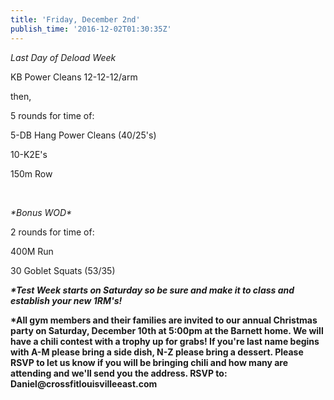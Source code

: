 ```yaml
---
title: 'Friday, December 2nd'
publish_time: '2016-12-02T01:30:35Z'
---
```


*Last Day of Deload Week*

KB Power Cleans 12-12-12/arm

then,

5 rounds for time of:

5-DB Hang Power Cleans (40/25's)

10-K2E's

150m Row

 

*\*Bonus WOD\**

2 rounds for time of:

400M Run

30 Goblet Squats (53/35)

***\*Test Week starts on Saturday so be sure and make it to class and
establish your new 1RM's!***

**\*All gym members and their families are invited to our annual
Christmas party on Saturday, December 10th at 5:00pm at the Barnett
home. We will have a chili contest with a trophy up for grabs! If you're
last name begins with A-M please bring a side dish, N-Z please bring a
dessert. Please RSVP to let us know if you will be bringing chili and
how many are attending and we'll send you the address. RSVP to:
Daniel\@crossfitlouisvilleeast.com**
